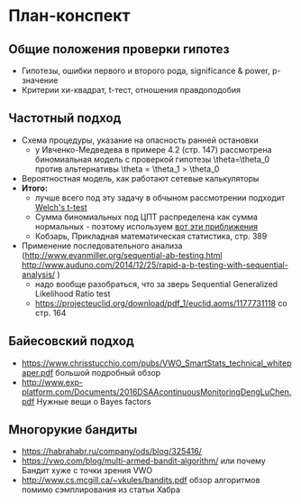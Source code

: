 # План-конспект

## Общие положения проверки гипотез
* Гипотезы, ошибки первого и второго рода, significance & power, p-значение
* Критерии хи-квадрат, t-тест, отношения правдоподобия

## Частотный подход
* Схема процедуры, указание на опасность ранней остановки
  - у Ивченко-Медведева в примере 4.2 (стр. 147) рассмотрена биномиальная модель с проверкой гипотезы \theta=\theta_0 против альтернативы \theta = \theta_1 > \theta_0
* Вероятностная модель, как работают сетевые калькуляторы
* **Итого:**
  - лучше всего под эту задачу в обчыном рассмотрении подходит [Welch's t-test](https://en.wikipedia.org/wiki/Welch%27s_t-test)
  - Сумма биномиальных под ЦПТ распределена как сумма нормальных - поэтому используем [вот эти приближения](http://www.machinelearning.ru/wiki/index.php?title=%D0%9A%D1%80%D0%B8%D1%82%D0%B5%D1%80%D0%B8%D0%B9_%D0%A1%D1%82%D1%8C%D1%8E%D0%B4%D0%B5%D0%BD%D1%82%D0%B0#.D0.A1.D1.80.D0.B0.D0.B2.D0.BD.D0.B5.D0.BD.D0.B8.D0.B5_.D0.B4.D0.B2.D1.83.D1.85_.D0.B2.D1.8B.D0.B1.D0.BE.D1.80.D0.BE.D1.87.D0.BD.D1.8B.D1.85_.D1.81.D1.80.D0.B5.D0.B4.D0.BD.D0.B8.D1.85_.D0.BF.D1.80.D0.B8_.D0.BD.D0.B5.D0.B8.D0.B7.D0.B2.D0.B5.D1.81.D1.82.D0.BD.D1.8B.D1.85_.D0.BD.D0.B5.D1.80.D0.B0.D0.B2.D0.BD.D1.8B.D1.85_.D0.B4.D0.B8.D1.81.D0.BF.D0.B5.D1.80.D1.81.D0.B8.D1.8F.D1.85)
  - Кобзарь, Прикладная математическая статистика, стр. 389
* Применение последовательного анализа (http://www.evanmiller.org/sequential-ab-testing.html 
http://www.auduno.com/2014/12/25/rapid-a-b-testing-with-sequential-analysis/ )
  - надо вообще разобраться, что за зверь Sequential Generalized Likelihood Ratio test
  - https://projecteuclid.org/download/pdf_1/euclid.aoms/1177731118 со стр. 164

## Байесовский подход
* https://www.chrisstucchio.com/pubs/VWO_SmartStats_technical_whitepaper.pdf большой подробный обзор
* http://www.exp-platform.com/Documents/2016DSAAcontinuousMonitoringDengLuChen.pdf Нужные вещи о Bayes factors

## Многорукие бандиты
* https://habrahabr.ru/company/ods/blog/325416/
* https://vwo.com/blog/multi-armed-bandit-algorithm/ или почему Бандит хуже с точки зрения VWO
* http://www.cs.mcgill.ca/~vkules/bandits.pdf обзор алгоритмов помимо сэмплирования из статьи Хабра

